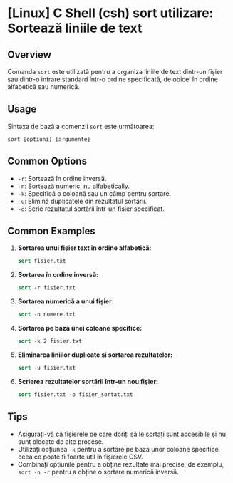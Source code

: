 # [Linux] C Shell (csh) sort utilizare: Sortează liniile de text

## Overview
Comanda `sort` este utilizată pentru a organiza liniile de text dintr-un fișier sau dintr-o intrare standard într-o ordine specificată, de obicei în ordine alfabetică sau numerică.

## Usage
Sintaxa de bază a comenzii `sort` este următoarea:
```
sort [opțiuni] [argumente]
```

## Common Options
- `-r`: Sortează în ordine inversă.
- `-n`: Sortează numeric, nu alfabetically.
- `-k`: Specifică o coloană sau un câmp pentru sortare.
- `-u`: Elimină duplicatele din rezultatul sortării.
- `-o`: Scrie rezultatul sortării într-un fișier specificat.

## Common Examples
1. **Sortarea unui fișier text în ordine alfabetică:**
   ```csh
   sort fisier.txt
   ```

2. **Sortarea în ordine inversă:**
   ```csh
   sort -r fisier.txt
   ```

3. **Sortarea numerică a unui fișier:**
   ```csh
   sort -n numere.txt
   ```

4. **Sortarea pe baza unei coloane specifice:**
   ```csh
   sort -k 2 fisier.txt
   ```

5. **Eliminarea liniilor duplicate și sortarea rezultatelor:**
   ```csh
   sort -u fisier.txt
   ```

6. **Scrierea rezultatelor sortării într-un nou fișier:**
   ```csh
   sort fisier.txt -o fisier_sortat.txt
   ```

## Tips
- Asigurați-vă că fișierele pe care doriți să le sortați sunt accesibile și nu sunt blocate de alte procese.
- Utilizați opțiunea `-k` pentru a sortare pe baza unor coloane specifice, ceea ce poate fi foarte util în fișierele CSV.
- Combinați opțiunile pentru a obține rezultate mai precise, de exemplu, `sort -n -r` pentru a obține o sortare numerică inversă.